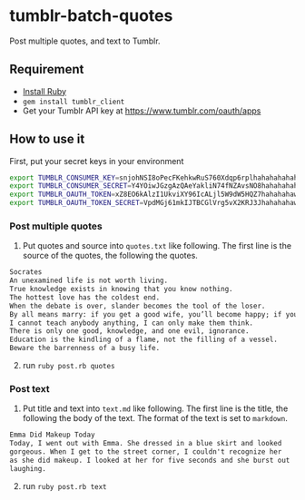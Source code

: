 # tumblr-batch-quotes
Post multiple quotes, and text to Tumblr.

## Requirement
 - [Install Ruby](https://www.ruby-lang.org/en/downloads/)
 - `gem install tumblr_client`
 - Get your Tumblr API key at https://www.tumblr.com/oauth/apps

## How to use it
First, put your secret keys in your environment
```bash
export TUMBLR_CONSUMER_KEY=snjohNSI8oPecFKehkwRuS760Xdqp6rplhahahahahahahaha
export TUMBLR_CONSUMER_SECRET=Y4YOiwJGzgAzQAeYakliN74fNZAvsNO8hahahahahahahahaha
export TUMBLR_OAUTH_TOKEN=xZ8EO6kAlzI1UkviXY96IcALjl5W9dW5HQZ7hahahahawhahaha
export TUMBLR_OAUTH_TOKEN_SECRET=VpdMGj61mkIJTBCGlVrg5vX2KRJ3Jhahahahawhahnhahaha
```

### Post multiple quotes
1. Put quotes and source into `quotes.txt` like following. The first
line is the source of the quotes, the following the quotes.
```txt
Socrates
An unexamined life is not worth living.
True knowledge exists in knowing that you know nothing.
The hottest love has the coldest end.
When the debate is over, slander becomes the tool of the loser.
By all means marry: if you get a good wife, you’ll become happy; if you get a bad one, you’ll become a philosopher.
I cannot teach anybody anything, I can only make them think.
There is only one good, knowledge, and one evil, ignorance.
Education is the kindling of a flame, not the filling of a vessel.
Beware the barrenness of a busy life.
```
2. run `ruby post.rb quotes`

### Post text
1. Put title and text into `text.md` like following. The first
line is the title, the following the body of the text. The format of
the text is set to `markdown`.
```markdown
Emma Did Makeup Today
Today, I went out with Emma. She dressed in a blue skirt and looked
gorgeous. When I get to the street corner, I couldn't recognize her
as she did makeup. I looked at her for five seconds and she burst out
laughing.

```
2. run `ruby post.rb text`
